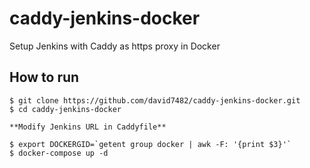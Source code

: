 # caddy-jenkins-docker
Setup Jenkins with Caddy as https proxy in Docker

## How to run
```
$ git clone https://github.com/david7482/caddy-jenkins-docker.git
$ cd caddy-jenkins-docker

**Modify Jenkins URL in Caddyfile**

$ export DOCKERGID=`getent group docker | awk -F: '{print $3}'`
$ docker-compose up -d
```
